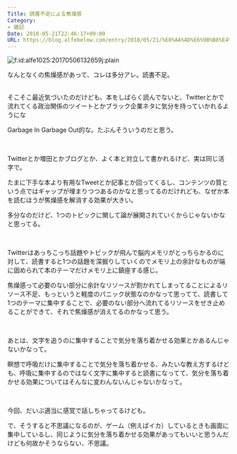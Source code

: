 ```yaml
---
Title: 読書不足による焦燥感
Category:
- 雑記
Date: 2018-05-21T22:46:17+09:00
URL: https://blog.alfebelow.com/entry/2018/05/21/%E8%AA%AD%E6%9B%B8%E4%B8%8D%E8%B6%B3%E3%81%AB%E3%82%88%E3%82%8B%E7%84%A6%E7%87%A5%E6%84%9F
---
```


<p><img class="hatena-fotolife" title="f:id:alfe1025:20170506132659j:plain" src="https://cdn-ak.f.st-hatena.com/images/fotolife/a/alfe1025/20170506/20170506132659.jpg" alt="f:id:alfe1025:20170506132659j:plain" /></p>
<p>なんとなくの焦燥感があって、コレは多分アレ。読書不足。</p>
<p><br />そこそこ最近気づいたのだけども、本をしばらく読んでないと、Twitterとかで流れてくる政治関係のツイートとかブラック企業ネタに気分を持っていかれるようにな</p>
<p>Garbage In Garbage Out的な。たぶんそういうのだと思う。</p>
<p> </p>
<p>Twitterとか増田とかブログとか、よく本と対立して書かれるけど、実は同じ活字で。</p>
<p>たまに下手な本より有用なTweetとか記事とか回ってくるし、コンテンツの質という点ではギャップが埋まりつつあるのかなと思ってるのだけれども、なぜか本を読むほうが焦燥感を解消する効果が大きい。</p>
<p>多分なのだけど、1つのトピックに関して論が展開されていくからじゃないかなと思ってる。</p>
<p> </p>
<p>Twitterはあっちこっち話題やトピックが飛んで脳内メモリがとっちらかるのに対して、読書すると1つの話題を深掘りしていくのでメモリ上の余計なものが端に固められて本のテーマだけメモリ上に鎮座する感じ。</p>
<p>焦燥感って必要のない部分に余計なリソースが割かれてしまってることによるリソース不足、もっというと軽度のパニック状態なのかなって思ってて、読書して1つのテーマに集中することで、必要のない部分へ流れてるリソースをせき止めることができて、それで焦燥感が消えてるのかなって思う。</p>
<p> </p>
<p>あとは、文字を追うのに集中することで気分を落ち着かせる効果とかあるんじゃないかなって。</p>
<p>瞑想で呼吸だけに集中することで気分を落ち着かせる、みたいな教え方するけども、呼吸に集中するのではなく文字に集中すると読書になってて、気分を落ち着かせる効果についてはそんなに変わんないんじゃないかなって。</p>
<p> </p>
<p>今回、だいぶ適当に感覚で話しちゃってるけども。</p>
<p>で、そうすると不思議になるのが、ゲーム（例えばイカ）しているときも画面に集中しているし、同じように気分を落ち着かせる効果があってもいいと思うんだけども何故かそうならない、不思議。</p>
